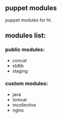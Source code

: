## puppet modules
puppet modules for ht.

## modules list:
### public modules:
* concat
* stdlib
* staging
### custom modules:
* java
* tomcat
* mcollective
* nginx